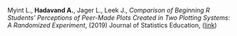 Myint L., **Hadavand A.**, Jager L., Leek J., _Comparison of Beginning R Students’ Perceptions of Peer-Made Plots Created in Two Plotting Systems: A Randomized Experiment_, (2019) Journal of Statistics Education, ([link](https://www.tandfonline.com/doi/full/10.1080/10691898.2019.1695554))
